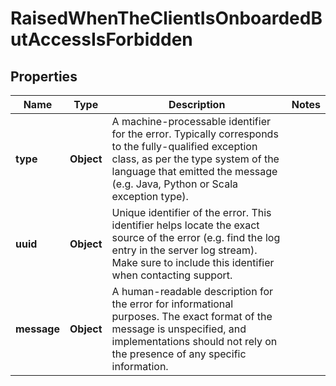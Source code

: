 

# RaisedWhenTheClientIsOnboardedButAccessIsForbidden


## Properties

| Name | Type | Description | Notes |
|------------ | ------------- | ------------- | -------------|
|**type** | **Object** | A machine-processable identifier for the error. Typically corresponds to the fully-qualified exception class, as per the type system of the language that emitted the message (e.g. Java, Python or Scala exception type). |  |
|**uuid** | **Object** | Unique identifier of the error. This identifier helps locate the exact source of the error (e.g. find the log entry in the server log stream). Make sure to include this identifier when contacting support. |  |
|**message** | **Object** | A human-readable description for the error for informational purposes. The exact format of the message is unspecified, and implementations should not rely on the presence of any specific information. |  |



